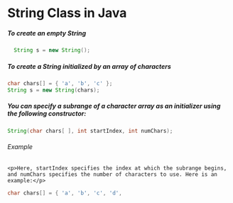 # String Class in Java


##### To create an empty String
```java
  String s = new String();
```


##### To create a String initialized by an array of characters
```java
char chars[] = { 'a', 'b', 'c' };
String s = new String(chars);
```

##### You can specify a subrange of a character array as an initializer using the following constructor:
```java
String(char chars[ ], int startIndex, int numChars);
```
###### Example 
 `<p>Here, startIndex specifies the index at which the subrange begins, and numChars specifies
the number of characters to use. Here is an example:</p>`
```java
char chars[] = { 'a', 'b', 'c', 'd', 
```

